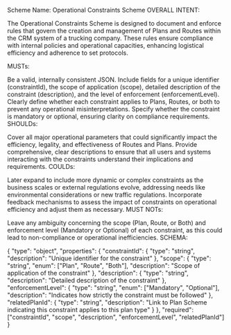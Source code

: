 Scheme Name: Operational Constraints Scheme
OVERALL INTENT:

The Operational Constraints Scheme is designed to document and enforce rules that govern the creation and management of Plans and Routes within the CRM system of a trucking company. These rules ensure compliance with internal policies and operational capacities, enhancing logistical efficiency and adherence to set protocols.

MUSTs:

Be a valid, internally consistent JSON.
Include fields for a unique identifier (constraintId), the scope of application (scope), detailed description of the constraint (description), and the level of enforcement (enforcementLevel).
Clearly define whether each constraint applies to Plans, Routes, or both to prevent any operational misinterpretations.
Specify whether the constraint is mandatory or optional, ensuring clarity on compliance requirements.
SHOULDs:

Cover all major operational parameters that could significantly impact the efficiency, legality, and effectiveness of Routes and Plans.
Provide comprehensive, clear descriptions to ensure that all users and systems interacting with the constraints understand their implications and requirements.
COULDs:

Later expand to include more dynamic or complex constraints as the business scales or external regulations evolve, addressing needs like environmental considerations or new traffic regulations.
Incorporate feedback mechanisms to assess the impact of constraints on operational efficiency and adjust them as necessary.
MUST NOTs:

Leave any ambiguity concerning the scope (Plan, Route, or Both) and enforcement level (Mandatory or Optional) of each constraint, as this could lead to non-compliance or operational inefficiencies.
SCHEMA:

{
  "type": "object",
  "properties": {
    "constraintId": {
      "type": "string",
      "description": "Unique identifier for the constraint"
    },
    "scope": {
      "type": "string",
      "enum": ["Plan", "Route", "Both"],
      "description": "Scope of application of the constraint"
    },
    "description": {
      "type": "string",
      "description": "Detailed description of the constraint"
    },
    "enforcementLevel": {
      "type": "string",
      "enum": ["Mandatory", "Optional"],
      "description": "Indicates how strictly the constraint must be followed"
    },
    "relatedPlanId": {
      "type": "string",
      "description": "Link to Plan Scheme indicating this constraint applies to this plan type"
    }
  },
  "required": ["constraintId", "scope", "description", "enforcementLevel", "relatedPlanId"]
}